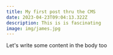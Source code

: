 ```yaml
---
title: My first post thru the CMS
date: 2023-04-23T09:04:13.322Z
description: This is is fascinating
image: img/james.jpg
---
```

L﻿et's write some content in the body too